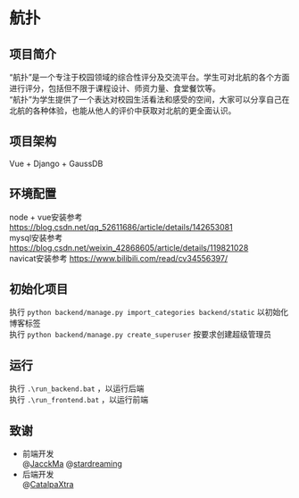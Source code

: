 # 航扑
## 项目简介
“航扑”是一个专注于校园领域的综合性评分及交流平台。学生可对北航的各个方面进行评分，包括但不限于课程设计、师资力量、食堂餐饮等。  
“航扑”为学生提供了一个表达对校园生活看法和感受的空间，大家可以分享自己在北航的各种体验，也能从他人的评价中获取对北航的更全面认识。

## 项目架构
Vue + Django + GaussDB

## 环境配置
node + vue安装参考 https://blog.csdn.net/qq_52611686/article/details/142653081  
mysql安装参考 https://blog.csdn.net/weixin_42868605/article/details/119821028  
navicat安装参考 https://www.bilibili.com/read/cv34556397/

## 初始化项目
执行 `python backend/manage.py import_categories backend/static` 以初始化博客标签  
执行 `python backend/manage.py create_superuser` 按要求创建超级管理员

## 运行
执行 `.\run_backend.bat` ，以运行后端  
执行 `.\run_frontend.bat` ，以运行前端  

## 致谢
- 前端开发  
@[JacckMa](https://github.com/JacckMa)   @[stardreaming](https://github.com/stardreaming)
- 后端开发  
@[CatalpaXtra](https://github.com/CatalpaXtra)
